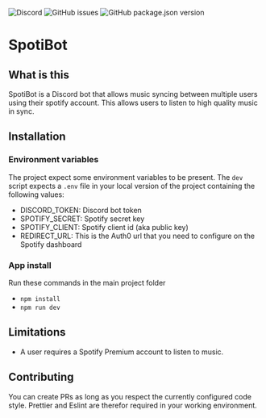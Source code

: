 ![Discord](https://img.shields.io/discord/439618742633103370?style=for-the-badge)
![GitHub issues](https://img.shields.io/github/issues/titivermeesch/spotibot?style=for-the-badge)
![GitHub package.json version](https://img.shields.io/github/package-json/v/titivermeesch/spotibot?style=for-the-badge)

# SpotiBot

## What is this

SpotiBot is a Discord bot that allows music syncing between multiple users using their spotify account. This allows users to listen to high quality music in sync.

## Installation

### Environment variables

The project expect some environment variables to be present. The `dev` script expects a `.env` file in your local version of the project containing the following values:

- DISCORD_TOKEN: Discord bot token
- SPOTIFY_SECRET: Spotify secret key
- SPOTIFY_CLIENT: Spotify client id (aka public key)
- REDIRECT_URL: This is the Auth0 url that you need to configure on the Spotify dashboard

### App install

Run these commands in the main project folder

- `npm install`
- `npm run dev`

## Limitations

- A user requires a Spotify Premium account to listen to music.

## Contributing

You can create PRs as long as you respect the currently configured code style. Prettier and Eslint are therefor required in your working environment.